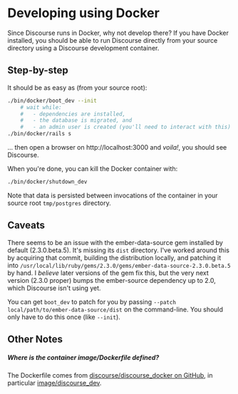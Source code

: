# Developing using Docker

Since Discourse runs in Docker, why not develop there?  If you have Docker installed, you should be able to run Discourse directly from your source directory using a Discourse development container.

## Step-by-step

It should be as easy as (from your source root):

```sh
./bin/docker/boot_dev --init
    # wait while:
    #   - dependencies are installed,
    #   - the database is migrated, and
    #   - an admin user is created (you'll need to interact with this)
./bin/docker/rails s
```

... then open a browser on http://localhost:3000 and _voila!_, you should see Discourse.

When you're done, you can kill the Docker container with:

```sh
./bin/docker/shutdown_dev
```

Note that data is persisted between invocations of the container in your source root `tmp/postgres` directory.

## Caveats

There seems to be an issue with the ember-data-source gem installed by default (2.3.0.beta.5).  It's missing its `dist` directory.  I've worked around this by acquiring that commit, building the distribution locally, and patching it into `/usr/local/lib/ruby/gems/2.3.0/gems/ember-data-source-2.3.0.beta.5` by hand.  I _believe_ later versions of the gem fix this, but the very next version (2.3.0 proper) bumps the ember-source dependency up to 2.0, which Discourse isn't using yet.

You can get `boot_dev` to patch for you by passing `--patch local/path/to/ember-data-source/dist` on the command-line.  You should only have to do this once (like `--init`).


## Other Notes

##### Where is the container image/Dockerfile defined?

The Dockerfile comes from [discourse/discourse_docker on GitHub](https://github.com/discourse/discourse_docker), in particular [image/discourse_dev](https://github.com/discourse/discourse_docker/tree/master/image/discourse_dev).
